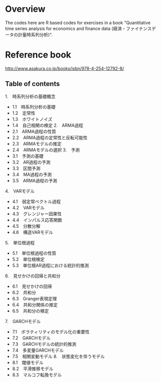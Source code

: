 # Overview

The codes here are R based codes for exercises in a book "Quantitative time series analysis for economics and finance data (経済・ファイナンスデータの計量時系列分析)".

# Reference book
http://www.asakura.co.jp/books/isbn/978-4-254-12792-8/

## Table of contents
1.　時系列分析の基礎概念
  - 1.1　時系列分析の基礎
  - 1.2　定常性
  - 1.3　ホワイトノイズ
  - 1.4　自己相関の検定
2.　ARMA過程
  - 2.1　ARMA過程の性質
  - 2.2　ARMA過程の定常性と反転可能性
  - 2.3　ARMAモデルの推定
  - 2.4　ARMAモデルの選択
3.　予測
  - 3.1　予測の基礎　
  - 3.2　AR過程の予測
  - 3.3　区間予測
  - 3.4　MA過程の予測
  - 3.5　ARMA過程の予測

4.　VARモデル
  - 4.1　弱定常ベクトル過程
  - 4.2　VARモデル
  - 4.3　グレンジャー因果性
  - 4.4　インパルス応答関数
  - 4.5　分散分解
  - 4.6　構造VARモデル

5.　単位根過程
  - 5.1　単位根過程の性質
  - 5.2　単位根検定
  - 5.3　単位根AR過程における統計的推測

6.　見せかけの回帰と共和分
  - 6.1　見せかけの回帰
  - 6.2　共和分
  - 6.3　Granger表現定理
  - 6.4　共和分関係の推定
  - 6.5　共和分の検定

7.　GARCHモデル
  - 7.1　ボラティリティのモデル化の重要性
  - 7.2　GARCHモデル
  - 7.3　GARCHモデルの統計的推測
  - 7.4　多変量GARCHモデル
  - 7.5　相関変動モデル
8.　状態変化を伴うモデル
  - 8.1　閾値モデル
  - 8.2　平滑推移モデル
  - 8.3　マルコフ転換モデル


